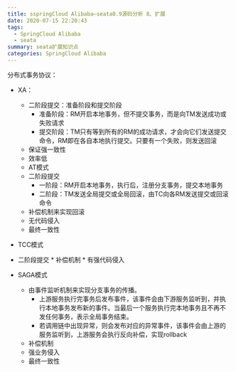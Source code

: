 ```yaml
---
title: sspringCloud Alibaba—seata0.9源码分析 8、扩展
date: 2020-07-15 22:20:43
tags:
  - SpringCloud Alibaba
  - seata
summary: seata扩展知识点
categories: SpringCloud Alibaba
---
```


分布式事务协议：
* XA：
	* 二阶段提交：准备阶段和提交阶段
		* 准备阶段：RM开启本地事务，但不提交事务，而是向TM发送成功或失败请求
		* 提交阶段：TM只有等到所有的RM的成功请求，才会向它们发送提交命令，RM即在各自本地执行提交。只要有一个失败，则发送回滚
	* 保证强一致性
	* 效率低
	* AT模式
	*	 二阶段提交
			* 一阶段：RM开启本地事务，执行后，注册分支事务，提交本地事务
			* 二阶段：TM发送全局提交或全局回滚，由TC向各RM发送提交或回滚命令
	* 补偿机制来实现回滚
	* 无代码侵入
	* 最终一致性
* TCC模式
*	 二阶段提交
	* 补偿机制
	* 有强代码侵入


* SAGA模式
	* 由事件监听机制来实现分支事务的传播。
		* 上游服务执行完事务后发布事件，该事件会由下游服务监听到，并执行本地事务发布新的事件。当最后一个服务执行完本地事务且不再不发任何事务，表示全局事务结束。
		* 若调用链中出现异常，则会发布对应的异常事件，该事件会由上游的服务监听到，上游服务会执行反向补偿，实现rollback
	* 补偿机制
	* 强业务侵入
	* 最终一致性

